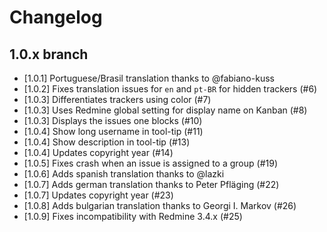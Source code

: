 # Changelog

## 1.0.x branch

* [1.0.1] Portuguese/Brasil translation thanks to @fabiano-kuss
* [1.0.2] Fixes translation issues for `en` and `pt-BR` for hidden trackers (#6)
* [1.0.3] Differentiates trackers using color (#7)
* [1.0.3] Uses Redmine global setting for display name on Kanban (#8)
* [1.0.3] Displays the issues one blocks (#10)
* [1.0.4] Show long username in tool-tip (#11)
* [1.0.4] Show description in tool-tip (#13)
* [1.0.4] Updates copyright year (#14)
* [1.0.5] Fixes crash when an issue is assigned to a group (#19)
* [1.0.6] Adds spanish translation thanks to @lazki
* [1.0.7] Adds german translation thanks to Peter Pfläging (#22)
* [1.0.7] Updates copyright year (#23)
* [1.0.8] Adds bulgarian translation thanks to Georgi I. Markov (#26)
* [1.0.9] Fixes incompatibility with Redmine 3.4.x (#25)
